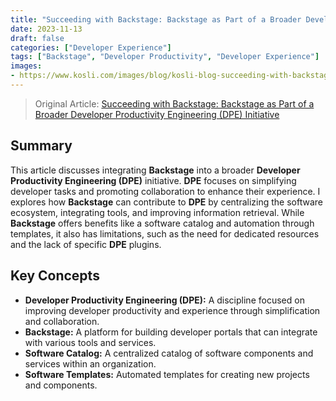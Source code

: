 ```yaml
---
title: "Succeeding with Backstage: Backstage as Part of a Broader Developer Productivity Engineering (DPE) Initiative"
date: 2023-11-13
draft: false
categories: ["Developer Experience"]
tags: ["Backstage", "Developer Productivity", "Developer Experience"]
images:
- https://www.kosli.com/images/blog/kosli-blog-succeeding-with-backstage-4-backstage-as-part-of-a-broader-developer-productivity-engineering-dpe-initiative-social-1-.jpg
---
```


> Original Article: [Succeeding with Backstage: Backstage as Part of a Broader Developer Productivity Engineering (DPE) Initiative](https://www.kosli.com/blog/succeeding-with-backstage-4-backstage-as-part-of-a-broader-developer-productivity-engineering-dpe-initiative/)

## Summary

This article discusses integrating **Backstage** into a broader **Developer Productivity Engineering (DPE)** initiative. **DPE** focuses on simplifying developer tasks and promoting collaboration to enhance their experience. I explores how **Backstage** can contribute to **DPE** by centralizing the software ecosystem, integrating tools, and improving information retrieval. While **Backstage** offers benefits like a software catalog and automation through templates, it also has limitations, such as the need for dedicated resources and the lack of specific **DPE** plugins. 

## Key Concepts

*   **Developer Productivity Engineering (DPE):** A discipline focused on improving developer productivity and experience through simplification and collaboration.
*   **Backstage:** A platform for building developer portals that can integrate with various tools and services.
*   **Software Catalog:** A centralized catalog of software components and services within an organization.
*   **Software Templates:** Automated templates for creating new projects and components.

